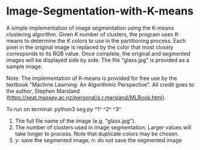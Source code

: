 # Image-Segmentation-with-K-means
A simple implementation of image segmentation using the K-means clustering algorithm. Given _K_ number of clusters, the program uses K-means to determine the _K_ colors to use in the partitioning process. Each pixel in the original image is replaced by the color that most closely corresponds to its RGB value. Once complete, the original and segmented images will be displayed side by side. The file "glass.jpg" is provided as a sample image.

Note: The implementation of K-means is provided for free use by the textbook "Machine Learning: An Algorithmic Perspective".  All credit goes to the author, Stephen Marsland (https://seat.massey.ac.nz/personal/s.r.marsland/MLBook.html).

To run on terminal: python3 seg.py <image>^1^ <number of clusters>^2^ <save image>^3^
 
 1. The full file name of the image (e.g. "glass.jpg").
 2. The number of clusters used in image segmentation. Larger values will take longer to process. Note that duplicate colors may be chosen.
 3. _y_: save the segmented image; _n_: do not save the segmented image
